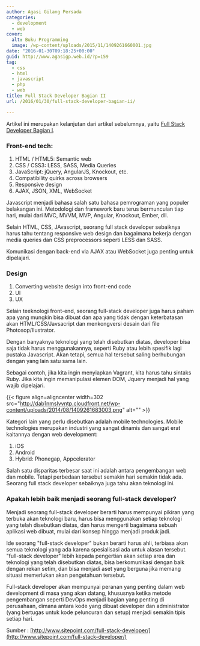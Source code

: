 ```yaml
---
author: Agasi Gilang Persada
categories:
  - development
  - web
cover:
  alt: Buku Programming
  image: /wp-content/uploads/2015/11/1409261660001.jpg
date: "2016-01-30T09:18:25+00:00"
guid: http://www.agasigp.web.id/?p=159
tag:
  - css
  - html
  - javascript
  - php
  - web
title: Full Stack Developer Bagian II
url: /2016/01/30/full-stack-developer-bagian-ii/

---
```

Artikel ini merupakan kelanjutan dari artikel sebelumnya, yaitu [Full Stack Developer Bagian I](/2015/11/07/full-stack-developer-bagian-i/).

### Front-end tech:

1. HTML / HTML5: Semantic web
1. CSS / CSS3: LESS, SASS, Media Queries
1. JavaScript: jQuery, AngularJS, Knockout, etc.
1. Compatibility quirks across browsers
1. Responsive design
1. AJAX, JSON, XML, WebSocket

Javascript menjadi bahasa salah satu bahasa pemrograman yang populer belakangan ini. Metodologi dan framework baru terus bermunculan tiap hari, mulai dari MVC, MVVM, MVP, Angular, Knockout, Ember, dll.

Selain HTML, CSS, JAvascript, seorang full stack developer sebaiknya harus tahu tentang responsive web design dan bagaimana bekerja dengan media queries dan CSS preprocessors seperti LESS dan SASS.

Komunikasi dengan back-end via AJAX atau WebSocket juga penting untuk dipelajari.

### Design

1. Converting website design into front-end code
1. UI
1. UX

Selain teeknologi front-end, seorang full-stack developer juga harus paham apa yang mungkin bisa dibuat dan apa yang tidak dengan keterbatasan akan HTML/CSS/Javsacript dan menkongversi desain dari file Photosop/Ilustrator.

Dengan banyaknya teknologi yang telah disebutkan diatas, developer bisa saja tidak harus menggunakannya, seperti Ruby atau lebih spesifik lagi pustaka Javascript. Akan tetapi, semua hal tersebut saling berhubungan dengan yang lain satu sama lain.

Sebagai contoh, jika kita ingin menyiapkan Vagrant, kita harus tahu sintaks Ruby. Jika kita ingin memanipulasi elemen DOM, Jquery menjadi hal yang wajib dipelajari.

{{< figure align=aligncenter width=302 src="http://dab1nmslvvntp.cloudfront.net/wp-content/uploads/2014/08/1409261683003.png" alt="" >}}

Kategori lain yang perlu disebutkan adalah mobile technologies. Mobile technologies merupakan industri yang sangat dinamis dan sangat erat kaitannya dengan web development:

1. iOS
1. Android
1. Hybrid: Phonegap, Appcelerator

Salah satu disparitas terbesar saat ini adalah antara pengembangan web dan mobile. Tetapi perbedaan tersebut semakin hari semakin tidak ada. Seorang full stack developer sebaiknya juga tahu akan teknologi ini.

### Apakah lebih baik menjadi seorang full-stack developer?

Menjadi seorang full-stack developer berarti harus mempunyai pikiran yang terbuka akan teknologi baru, harus bisa menggunakan setiap teknologi yang telah disebutkan diatas, dan harus mengerti bagaimana sebuah aplikasi web dibuat, mulai dari konsep hingga menjadi produk jadi.

Ide seorang "full-stack developer" bukan berarti harus ahli, terbiasa akan semua teknologi yang ada karena spesialisasi ada untuk alasan tersebut. "full-stack developer" lebih kepada pengertian akan setiap area dan teknologi yang telah disebutkan diatas, bisa berkomunikasi dengan baik dengan rekan setim, dan bisa menjadi aset yang berguna jika memang situasi memerlukan akan pengetahuan tersebut.

Full-stack developer akan mempunyai peranan yang penting dalam web development di masa yang akan datang, khususnya ketika metode pengembangan seperti DevOps menjadi bagian yang penting di perusahaan, dimana antara kode yang dibuat developer dan administrator (yang bertugas untuk kode peluncuran dan setup) menjadi semakin tipis setiap hari.

Sumber : [http://www.sitepoint.com/full-stack-developer/](http://www.sitepoint.com/full-stack-developer/)

